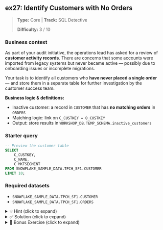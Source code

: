 ## ex27: Identify Customers with No Orders

> **Type:** Core | **Track:** SQL Detective  
>
> **Difficulty:** 3 / 10

### Business context
As part of your audit initiative, the operations lead has asked for a review of **customer activity records**. There are concerns that some accounts were imported from legacy systems but never became active — possibly due to onboarding issues or incomplete migrations.

Your task is to identify all customers who **have never placed a single order** — and store them in a separate table for further investigation by the customer success team.

**Business logic & definitions:**
* Inactive customer: a record in `CUSTOMER` that has **no matching orders** in `ORDERS`
* Matching logic: link on `C_CUSTKEY = O_CUSTKEY`
* Output: store results in `WORKSHOP_DB.TEMP_SCHEMA.inactive_customers`

### Starter query
```sql
-- Preview the customer table
SELECT
    C_CUSTKEY,
    C_NAME,
    C_MKTSEGMENT
FROM SNOWFLAKE_SAMPLE_DATA.TPCH_SF1.CUSTOMER
LIMIT 10;
```

### Required datasets

* `SNOWFLAKE_SAMPLE_DATA.TPCH_SF1.CUSTOMER`
* `SNOWFLAKE_SAMPLE_DATA.TPCH_SF1.ORDERS`

<details>
<summary>💡 Hint (click to expand)</summary>

#### How to think about it

You're detecting **orphaned records**: customers that exist in the system but never made a transaction.

Use a `LEFT JOIN` from `CUSTOMER` to `ORDERS` to retain all customers. Then apply a filter:  
```sql
WHERE O_ORDERKEY IS NULL
```

This is called an **anti-join**, and it's one of the most reliable ways to catch “missing” relationships.

Once you're confident the logic works, wrap it inside a `CREATE TABLE AS` to persist it for later audits.

#### Helpful SQL concepts

`LEFT JOIN`, `IS NULL`, `CREATE TABLE AS`

```sql
-- Anti-join pattern
SELECT …
FROM A
LEFT JOIN B ON A.key = B.key
WHERE B.key IS NULL;
```

</details>

<details>
<summary>✅ Solution (click to expand)</summary>

#### Working query

```sql
-- Step 1: Create a table of inactive customers
CREATE OR REPLACE TABLE WORKSHOP_DB.TEMP_SCHEMA.inactive_customers AS
SELECT
    c.C_CUSTKEY,
    c.C_NAME,
    c.C_MKTSEGMENT,
    c.C_ACCTBAL
FROM SNOWFLAKE_SAMPLE_DATA.TPCH_SF1.CUSTOMER c
LEFT JOIN SNOWFLAKE_SAMPLE_DATA.TPCH_SF1.ORDERS o
  ON c.C_CUSTKEY = o.O_CUSTKEY
WHERE o.O_ORDERKEY IS NULL;
```

```sql
-- Step 2: View your audit result
SELECT * FROM WORKSHOP_DB.TEMP_SCHEMA.inactive_customers
ORDER BY C_CUSTKEY;
```

#### Why this works

The `LEFT JOIN` ensures all customers are kept, even if they didn’t place any orders. Filtering on `O_ORDERKEY IS NULL` isolates those with no match.

You’ve also saved this to your audit schema, so this list can be handed off to the customer success team for follow-up actions.

#### Business answer

There are hundreds of customer records that never placed an order — potentially abandoned signups or incomplete data migrations.

#### Take-aways

* Anti-joins (`LEFT JOIN … IS NULL`) are essential tools for data integrity audits
* These patterns scale well to many-to-many and complex multi-table joins
* Persisting orphaned records in dedicated tables allows downstream remediation
* Every pipeline or data model needs tests for “presence of expected links”

</details>

<details>
<summary>🎁 Bonus Exercise (click to expand)</summary>

Group the inactive customers by `C_MKTSEGMENT` and count how many appear in each. Store this as a summary table:  
`WORKSHOP_DB.TEMP_SCHEMA.inactive_customer_counts_by_segment`

This will support visualizations or alerts by segment type.

</details>
